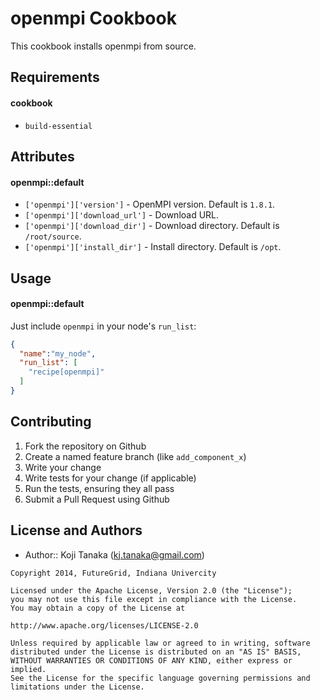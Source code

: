 openmpi Cookbook
================
This cookbook installs openmpi from source.

Requirements
------------

#### cookbook

- `build-essential`

Attributes
----------

#### openmpi::default
- `['openmpi']['version']` - OpenMPI version. Default is `1.8.1`.
- `['openmpi']['download_url']` - Download URL.
- `['openmpi']['download_dir']` - Download directory. Default is `/root/source`.
- `['openmpi']['install_dir']` - Install directory. Default is `/opt`.

Usage
-----
#### openmpi::default

Just include `openmpi` in your node's `run_list`:

```json
{
  "name":"my_node",
  "run_list": [
    "recipe[openmpi]"
  ]
}
```

Contributing
------------

1. Fork the repository on Github
2. Create a named feature branch (like `add_component_x`)
3. Write your change
4. Write tests for your change (if applicable)
5. Run the tests, ensuring they all pass
6. Submit a Pull Request using Github

License and Authors
-------------------
- Author:: Koji Tanaka (<kj.tanaka@gmail.com>)

```text
Copyright 2014, FutureGrid, Indiana Univercity

Licensed under the Apache License, Version 2.0 (the "License");
you may not use this file except in compliance with the License.
You may obtain a copy of the License at

http://www.apache.org/licenses/LICENSE-2.0

Unless required by applicable law or agreed to in writing, software
distributed under the License is distributed on an "AS IS" BASIS,
WITHOUT WARRANTIES OR CONDITIONS OF ANY KIND, either express or implied.
See the License for the specific language governing permissions and
limitations under the License.
```
